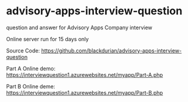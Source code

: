 # advisory-apps-interview-question
question and answer for Advisory Apps Company interview

Online server run for 15 days only

Source Code: https://github.com/blackdurian/advisory-apps-interview-question

Part A Online demo: https://interviewquestion1.azurewebsites.net/myapp/Part-A.php

Part B Online deme: https://interviewquestion1.azurewebsites.net/myapp/Part-B.php
